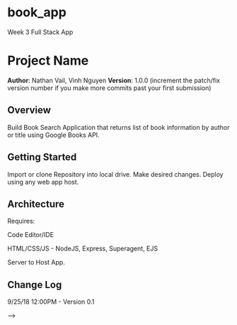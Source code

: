 # book_app
Week 3 Full Stack App

# Project Name

**Author**: Nathan Vail, Vinh Nguyen
**Version**: 1.0.0 (increment the patch/fix version number if you make more commits past your first submission)

## Overview
<!-- Provide a high level overview of what this application is and why you are building it, beyond the fact that it's an assignment for a Code Fellows 301 class. (i.e. What's your problem domain?) -->
Build Book Search Application that returns list of book information by author or title using Google Books API.

## Getting Started
<!-- What are the steps that a user must take in order to build this app on their own machine and get it running? -->
Import or clone Repository into local drive. Make desired changes. Deploy using any web app host.


## Architecture
<!-- Provide a detailed description of the application design. What technologies (languages, libraries, etc) you're using, and any other relevant design information. -->

Requires:

Code Editor/IDE

HTML/CSS/JS - NodeJS, Express, Superagent, EJS

Server to Host App.

## Change Log

9/25/18 12:00PM - Version 0.1
<!-- Use this area to document the iterative changes made to your application as each feature is successfully implemented. Use time stamps. Here's an examples:

01-01-2001 4:59pm - Application now has a fully-functional express server, with GET and POST routes for the book resource.

## Credits and Collaborations
<!-- Give credit (and a link) to other people or resources that helped you build this application. -->
-->